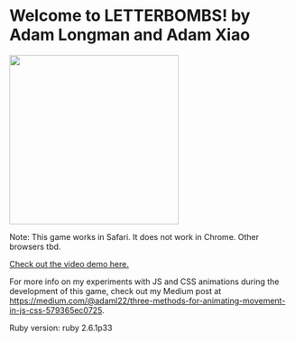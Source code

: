 # Welcome to LETTERBOMBS! by Adam Longman and Adam Xiao

<img src="demo/demo.gif" width="300"/>

Note: This game works in Safari. It does not work in Chrome. Other browsers tbd.

[Check out the video demo here.](https://youtu.be/xT31G00VX8g)

For more info on my experiments with JS and CSS animations during the development of this game, check out my Medium post at https://medium.com/@adaml22/three-methods-for-animating-movement-in-js-css-579365ec0725.

<!-- After cloning, run rails db:migrate and rails db:seed to seed each letter into the database. The game can then be played by opening front-end/index.html and running rails s. -->

Ruby version: ruby 2.6.1p33
